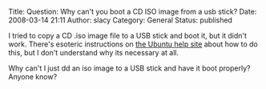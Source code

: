 Title: Question: Why can't you boot a CD ISO image from a usb stick?
Date: 2008-03-14 21:11
Author: slacy
Category: General
Status: published

I tried to copy a CD .iso image file to a USB stick and boot it, but it
didn't work. There's esoteric instructions on [the Ubuntu help
site](https://help.ubuntu.com/community/Installation/FromUSBStick?highlight=%28usb%29%7C%28install%29)
about how to do this, but I don't understand why its necessary at all.

Why can't I just dd an iso image to a USB stick and have it boot
properly? Anyone know?
